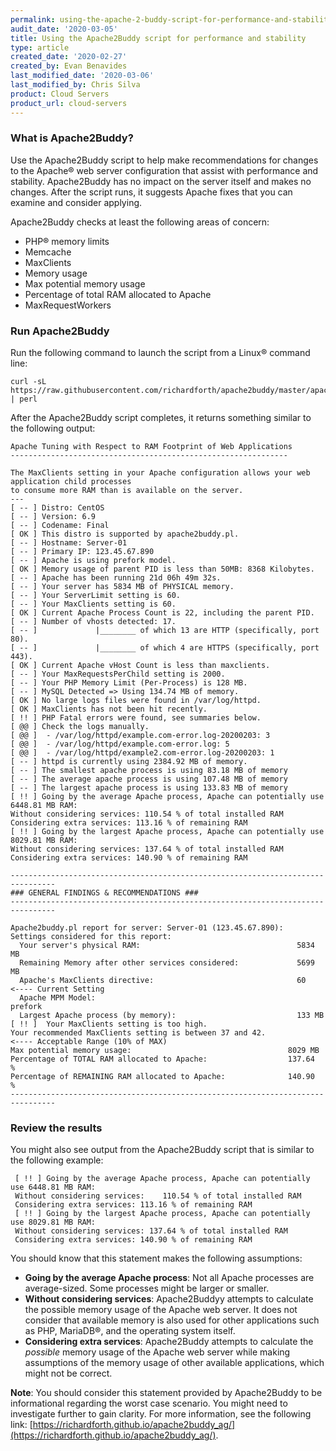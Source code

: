 ```yaml
---
permalink: using-the-apache-2-buddy-script-for-performance-and-stability/
audit_date: '2020-03-05'
title: Using the Apache2Buddy script for performance and stability
type: article
created_date: '2020-02-27'
created_by: Evan Benavides
last_modified_date: '2020-03-06'
last_modified_by: Chris Silva
product: Cloud Servers
product_url: cloud-servers
---
```


### What is Apache2Buddy?

Use the Apache2Buddy script to help make recommendations for changes to the Apache&reg; web server configuration that assist with performance and stability. Apache2Buddy has no impact on the server itself and makes no changes. After the script runs, it suggests Apache fixes that you can examine and consider applying. 

Apache2Buddy checks at least the following areas of concern:

- PHP&reg; memory limits
- Memcache
- MaxClients
- Memory usage
- Max potential memory usage
- Percentage of total RAM allocated to Apache
- MaxRequestWorkers

### Run Apache2Buddy

Run the following command to launch the script from a Linux&reg; command line:

```
curl -sL https://raw.githubusercontent.com/richardforth/apache2buddy/master/apache2buddy.pl | perl
```

After the Apache2Buddy script completes, it returns something similar to the following output:


    Apache Tuning with Respect to RAM Footprint of Web Applications
    --------------------------------------------------------------

    The MaxClients setting in your Apache configuration allows your web application child processes 
    to consume more RAM than is available on the server.
    ---
    [ -- ] Distro: CentOS
    [ -- ] Version: 6.9
    [ -- ] Codename: Final
    [ OK ] This distro is supported by apache2buddy.pl.
    [ -- ] Hostname: Server-01
    [ -- ] Primary IP: 123.45.67.890
    [ -- ] Apache is using prefork model.
    [ OK ] Memory usage of parent PID is less than 50MB: 8368 Kilobytes.
    [ -- ] Apache has been running 21d 06h 49m 32s.
    [ -- ] Your server has 5834 MB of PHYSICAL memory.
    [ -- ] Your ServerLimit setting is 60.
    [ -- ] Your MaxClients setting is 60.
    [ OK ] Current Apache Process Count is 22, including the parent PID.
    [ -- ] Number of vhosts detected: 17.
    [ -- ]             |________ of which 13 are HTTP (specifically, port 80).
    [ -- ]             |________ of which 4 are HTTPS (specifically, port 443).
    [ OK ] Current Apache vHost Count is less than maxclients.
    [ -- ] Your MaxRequestsPerChild setting is 2000.
    [ -- ] Your PHP Memory Limit (Per-Process) is 128 MB.
    [ -- ] MySQL Detected => Using 134.74 MB of memory.
    [ OK ] No large logs files were found in /var/log/httpd.
    [ OK ] MaxClients has not been hit recently.
    [ !! ] PHP Fatal errors were found, see summaries below.
    [ @@ ] Check the logs manually.
    [ @@ ]  - /var/log/httpd/example.com-error.log-20200203: 3
    [ @@ ]  - /var/log/httpd/example.com-error.log: 5
    [ @@ ]  - /var/log/httpd/example2.com-error.log-20200203: 1
    [ -- ] httpd is currently using 2384.92 MB of memory.
    [ -- ] The smallest apache process is using 83.18 MB of memory
    [ -- ] The average apache process is using 107.48 MB of memory
    [ -- ] The largest apache process is using 133.83 MB of memory
    [ !! ] Going by the average Apache process, Apache can potentially use 6448.81 MB RAM: 
    Without considering services: 110.54 % of total installed RAM 
    Considering extra services: 113.16 % of remaining RAM 
    [ !! ] Going by the largest Apache process, Apache can potentially use 8029.81 MB RAM: 
    Without considering services: 137.64 % of total installed RAM 
    Considering extra services: 140.90 % of remaining RAM

    --------------------------------------------------------------------------------
    ### GENERAL FINDINGS & RECOMMENDATIONS ###
    --------------------------------------------------------------------------------

    Apache2buddy.pl report for server: Server-01 (123.45.67.890):
    Settings considered for this report:
      Your server's physical RAM:                                   5834 MB
      Remaining Memory after other services considered:             5699 MB
      Apache's MaxClients directive:                                60       <---- Current Setting    
      Apache MPM Model:                                             prefork
      Largest Apache process (by memory):                           133 MB
    [ !! ]  Your MaxClients setting is too high.
    Your recommended MaxClients setting is between 37 and 42.              <---- Acceptable Range (10% of MAX)
    Max potential memory usage:                                   8029 MB
    Percentage of TOTAL RAM allocated to Apache:                  137.64  %
    Percentage of REMAINING RAM allocated to Apache:              140.90  %
    --------------------------------------------------------------------------------

### Review the results

You might also see output from the Apache2Buddy script that is similar to the following example:

     [ !! ] Going by the average Apache process, Apache can potentially use 6448.81 MB RAM: 
     Without considering services:    110.54 % of total installed RAM 
     Considering extra services: 113.16 % of remaining RAM 
     [ !! ] Going by the largest Apache process, Apache can potentially use 8029.81 MB RAM: 
     Without considering services: 137.64 % of total installed RAM             
     Considering extra services: 140.90 % of remaining RAM

You should know that this statement makes the following assumptions:

-  **Going by the average Apache process**: Not all Apache processes are average-sized. Some processes
   might be larger or smaller.
-  **Without considering services**: Apache2Buddyy attempts to calculate the possible memory usage of
   the Apache web server. It does not consider that available memory is also used for other
   applications such as PHP, MariaDB&reg;, and the operating system itself.
-  **Considering extra services**: Apache2Buddy attempts to calculate the *possible* memory usage of
   the Apache web server while making assumptions of the memory usage of other available applications,
   which might not be correct.

**Note**:
You should consider this statement provided by Apache2Buddy to be informational regarding the worst
case scenario. You might need to investigate further to gain clarity. For more information, see the following link: [https://richardforth.github.io/apache2buddy_ag/](https://richardforth.github.io/apache2buddy_ag/).
